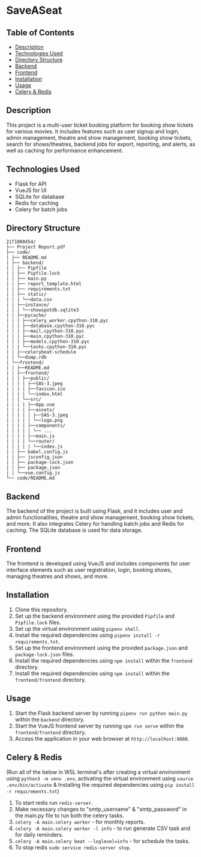 # SaveASeat

## Table of Contents
- [Description](#description)
- [Technologies Used](#technologies-used)
- [Directory Structure](#directory-structure)
- [Backend](#backend)
- [Frontend](#frontend)
- [Installation](#installation)
- [Usage](#usage)
- [Celery & Redis](#celery--redis)

## Description
This project is a multi-user ticket booking platform for booking show tickets for various movies. It includes features such as user signup and login, admin management, theatre and show management, booking show tickets, search for shows/theatres, backend jobs for export, reporting, and alerts, as well as caching for performance enhancement.

## Technologies Used
- Flask for API
- VueJS for UI
- SQLite for database
- Redis for caching
- Celery for batch jobs

## Directory Structure

```
21f1000454/
├── Project Report.pdf
├── code/
| ├── README.md
| ├── backend/
| | ├── Pipfile
| | ├── Pipfile.lock
| | ├── main.py
| | ├── report_template.html
| | ├── requirements.txt
| | ├── static/
| | | └──data.csv
| | ├──instance/
| | | └──showspotdb.sqlite3
| | ├──pycache/
| | | ├──celery_worker.cpython-310.pyc
| | | ├──database.cpython-310.pyc
| | | ├──mail.cpython-310.pyc
| | | ├──main.cpython-310.pyc
| | | ├──models.cpython-310.pyc
| | | └──tasks.cpython-310.pyc
| | ├──celerybeat-schedule
| | └──dump.rdb
| └──frontend/
| | ├──README.md
| | ├──frontend/
| | | ├──public/
| | | | ├──SAS-3.jpeg
| | | | ├──favicon.ico
| | | | └──index.html
| | | └──src/
| | | | ├──App.vue
| | | | ├──assets/
| | | | | ├──SAS-3.jpeg
| | | | | └──logo.png
| | | | ├──components/
| | | | | └── ...
| | | | ├──main.js
| | | | └──router/
| | | | | └──index.js
| | ├── babel.config.js
| | ├── jsconfig.json
| | ├── package-lock.json
| | ├── package.json
| | └──vue.config.js
└── code/README.md

```

## Backend
The backend of the project is built using Flask, and it includes user and admin functionalities, theatre and show management, booking show tickets, and more. It also integrates Celery for handling batch jobs and Redis for caching. The SQLite database is used for data storage.

## Frontend
The frontend is developed using VueJS and includes components for user interface elements such as user registration, login, booking shows, managing theatres and shows, and more.

## Installation
1. Clone this repository.
2. Set up the backend environment using the provided `Pipfile` and `Pipfile.lock` files.
3. Set up the virtual environment using `pipenv shell`.
4. Install the required dependencies using `pipenv install -r requirements.txt`.
5. Set up the frontend environment using the provided `package.json` and `package-lock.json` files.
6. Install the required dependencies using `npm install` within the `frontend` directory.
7. Install the required dependencies using `npm install` within the `frontend/frontend` directory.

## Usage
1. Start the Flask backend server by running `pipenv run python main.py` within the `backend` directory.
2. Start the VueJS frontend server by running `npm run serve` within the `frontend/frontend` directory.
3. Access the application in your web browser at `http://localhost:8080`.

## Celery & Redis 
(Run all of the below in WSL terminal's after creating a virtual environment using `python3 -m venv .env`, activating the virtual environment using `source .env/bin/activate` & Installing the required dependencies using `pip install -r requirements.txt`)
1. To start redis run `redis-server`.
2. Make necessary changes to "smtp_username" & "smtp_password" in the main.py file to run both the celery tasks.
3. `celery -A main.celery worker` - for monthly reports.
4. `celery -A main.celery worker -l info` - to run generate CSV task and for daily reminders.
5. `celery -A main.celery beat --loglevel=info` - for schedule the tasks.
6. To stop redis `sudo service redis-server stop`.
